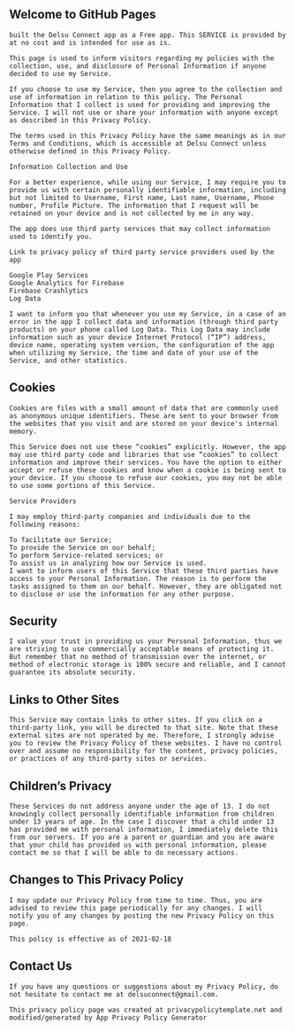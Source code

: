 ## Welcome to GitHub Pages

    built the Delsu Connect app as a Free app. This SERVICE is provided by at no cost and is intended for use as is.
    
    This page is used to inform visitors regarding my policies with the collection, use, and disclosure of Personal Information if anyone decided to use my Service.
    
    If you choose to use my Service, then you agree to the collection and use of information in relation to this policy. The Personal Information that I collect is used for providing and improving the Service. I will not use or share your information with anyone except as described in this Privacy Policy.
    
    The terms used in this Privacy Policy have the same meanings as in our Terms and Conditions, which is accessible at Delsu Connect unless otherwise defined in this Privacy Policy.
    
    Information Collection and Use
    
    For a better experience, while using our Service, I may require you to provide us with certain personally identifiable information, including but not limited to Username, First name, Last name, Username, Phone number, Profile Picture. The information that I request will be retained on your device and is not collected by me in any way.
    
    The app does use third party services that may collect information used to identify you.
    
    Link to privacy policy of third party service providers used by the app
    
    Google Play Services
    Google Analytics for Firebase
    Firebase Crashlytics
    Log Data
    
    I want to inform you that whenever you use my Service, in a case of an error in the app I collect data and information (through third party products) on your phone called Log Data. This Log Data may include information such as your device Internet Protocol (“IP”) address, device name, operating system version, the configuration of the app when utilizing my Service, the time and date of your use of the Service, and other statistics.
    
##    Cookies
    
    Cookies are files with a small amount of data that are commonly used as anonymous unique identifiers. These are sent to your browser from the websites that you visit and are stored on your device's internal memory.
    
    This Service does not use these “cookies” explicitly. However, the app may use third party code and libraries that use “cookies” to collect information and improve their services. You have the option to either accept or refuse these cookies and know when a cookie is being sent to your device. If you choose to refuse our cookies, you may not be able to use some portions of this Service.
    
    Service Providers
    
    I may employ third-party companies and individuals due to the following reasons:
    
    To facilitate our Service;
    To provide the Service on our behalf;
    To perform Service-related services; or
    To assist us in analyzing how our Service is used.
    I want to inform users of this Service that these third parties have access to your Personal Information. The reason is to perform the tasks assigned to them on our behalf. However, they are obligated not to disclose or use the information for any other purpose.
    
 ## Security
    
    I value your trust in providing us your Personal Information, thus we are striving to use commercially acceptable means of protecting it. But remember that no method of transmission over the internet, or method of electronic storage is 100% secure and reliable, and I cannot guarantee its absolute security.
    
##  Links to Other Sites
    
    This Service may contain links to other sites. If you click on a third-party link, you will be directed to that site. Note that these external sites are not operated by me. Therefore, I strongly advise you to review the Privacy Policy of these websites. I have no control over and assume no responsibility for the content, privacy policies, or practices of any third-party sites or services.
    
##  Children’s Privacy
    
    These Services do not address anyone under the age of 13. I do not knowingly collect personally identifiable information from children under 13 years of age. In the case I discover that a child under 13 has provided me with personal information, I immediately delete this from our servers. If you are a parent or guardian and you are aware that your child has provided us with personal information, please contact me so that I will be able to do necessary actions.
    
##    Changes to This Privacy Policy
    
    I may update our Privacy Policy from time to time. Thus, you are advised to review this page periodically for any changes. I will notify you of any changes by posting the new Privacy Policy on this page.
    
    This policy is effective as of 2021-02-18
    
##    Contact Us
    
    If you have any questions or suggestions about my Privacy Policy, do not hesitate to contact me at delsuconnect@gmail.com.
    
    This privacy policy page was created at privacypolicytemplate.net and modified/generated by App Privacy Policy Generator

